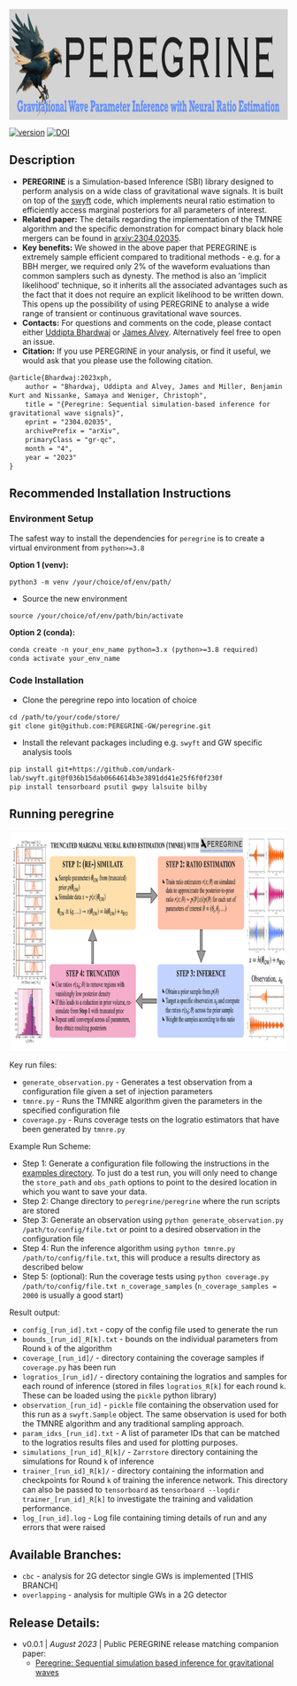 <img align="center" height="200" src="./images/peregrine_logo.png">

[![version](https://img.shields.io/badge/version-0.0.1-blue)](https://github.com/PEREGRINE-GW/peregrine) [![DOI](https://img.shields.io/badge/DOI-arXiv.2304.02035-brightgreen)](https://arxiv.org/abs/2304.02035)
## Description

- **PEREGRINE** is a Simulation-based Inference (SBI) library designed to perform analysis on a wide class of gravitational wave signals. It is built on top of the [swyft](https://swyft.readthedocs.io/en/) code, which implements neural ratio estimation to efficiently access marginal posteriors for all parameters of interest.
- **Related paper:** The details regarding the implementation of the TMNRE algorithm and the specific demonstration for compact binary black hole mergers can be found in [arxiv:2304.02035](https://arxiv.org/abs/2304.02035).
- **Key benefits:** We showed in the above paper that PEREGRINE is extremely sample efficient compared to traditional methods - e.g. for a BBH merger, we required only 2% of the waveform evaluations than common samplers such as dynesty. The method is also an 'implicit likelihood' technique, so it inherits all the associated advantages such as the fact that it does not require an explicit likelihood to be written down. This opens up the possibility of using PEREGRINE to analyse a wide range of transient or continuous gravitational wave sources.
- **Contacts:** For questions and comments on the code, please contact either [Uddipta Bhardwaj](mailto:u.bhardwaj@uva.nl) or [James Alvey](mailto:j.b.g.alvey@uva.nl). Alternatively feel free to open an issue.
- **Citation:** If you use PEREGRINE in your analysis, or find it useful, we would ask that you please use the following citation.
```
@article{Bhardwaj:2023xph,
    author = "Bhardwaj, Uddipta and Alvey, James and Miller, Benjamin Kurt and Nissanke, Samaya and Weniger, Christoph",
    title = "{Peregrine: Sequential simulation-based inference for gravitational wave signals}",
    eprint = "2304.02035",
    archivePrefix = "arXiv",
    primaryClass = "gr-qc",
    month = "4",
    year = "2023"
}
```

## Recommended Installation Instructions

### Environment Setup
The safest way to install the dependencies for `peregrine` is to create a virtual environment from `python>=3.8`

**Option 1 (venv):**
```
python3 -m venv /your/choice/of/env/path/
```
- Source the new environment
```
source /your/choice/of/env/path/bin/activate
```

**Option 2 (conda):**
```
conda create -n your_env_name python=3.x (python>=3.8 required)
conda activate your_env_name
```

### Code Installation
- Clone the peregrine repo into location of choice
```
cd /path/to/your/code/store/
git clone git@github.com:PEREGRINE-GW/peregrine.git
```
- Install the relevant packages including e.g. `swyft` and GW specific analysis tools
```
pip install git+https://github.com/undark-lab/swyft.git@f036b15dab0664614b3e3891dd41e25f6f0f230f
pip install tensorboard psutil gwpy lalsuite bilby
```

## Running peregrine

<img align="center" height="400" src="./images/peregrine_schematic.png">

Key run files:
- `generate_observation.py` - Generates a test observation from a configuration file given a set of injection parameters
- `tmnre.py` - Runs the TMNRE algorithm given the parameters in the specified configuration file
- `coverage.py` - Runs coverage tests on the logratio estimators that have been generated by `tmnre.py`

Example Run Scheme:
- Step 1: Generate a configuration file following the instructions in the [examples directory](./examples/config_files). To just do a test run, you will only need to change the `store_path` and `obs_path` options to point to the desired location in which you want to save your data.
- Step 2: Change directory to `peregrine/peregrine` where the run scripts are stored
- Step 3: Generate an observation using `python generate_observation.py /path/to/config/file.txt` or point to a desired observation in the configuration file
- Step 4: Run the inference algorithm using `python tmnre.py /path/to/config/file.txt`, this will produce a results directory as described below
- Step 5: (optional): Run the coverage tests using `python coverage.py /path/to/config/file.txt n_coverage_samples` (`n_coverage_samples = 2000` is usually a good start)

Result output:
- `config_[run_id].txt` - copy of the config file used to generate the run
- `bounds_[run_id]_R[k].txt` - bounds on the individual parameters from Round `k` of the algorithm
- `coverage_[run_id]/` - directory containing the coverage samples if `coverage.py` has been run
- `logratios_[run_id]/` - directory containing the logratios and samples for each round of inference (stored in files `logratios_R[k]` for each round `k`. These can be loaded using the `pickle` python library)
- `observation_[run_id]` - `pickle` file containing the observation used for this run as a `swyft.Sample` object. The same observation is used for both the TMNRE algorithm and any traditional sampling approach.
- `param_idxs_[run_id].txt` - A list of parameter IDs that can be matched to the logratios results files and used for plotting purposes.
- `simulations_[run_id]_R[k]/` - `Zarrstore` directory containing the simulations for Round `k` of inference
- `trainer_[run_id]_R[k]/` - directory containing the information and checkpoints for Round `k` of training the inference network. This directory can also be passed to `tensorboard` as `tensorboard --logdir trainer_[run_id]_R[k]` to investigate the training and validation performance.
- `log_[run_id].log` - Log file containing timing details of run and any errors that were raised

## Available Branches:
- `cbc` - analysis for 2G detector single GWs is implemented [THIS BRANCH]
- `overlapping` - analysis for multiple GWs in a 2G detector

## Release Details:
- v0.0.1 | *August 2023* | Public PEREGRINE release matching companion paper: 
    - [Peregrine: Sequential simulation based inference for gravitational waves](https://arxiv.org/abs/2304.02035)
